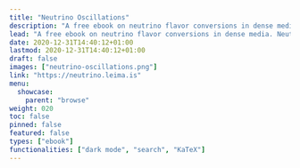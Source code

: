 ```yaml
---
title: "Neutrino Oscillations"
description: "A free ebook on neutrino flavor conversions in dense media. Neutrino flavor conversions in dense media play important roles in the physical and chemical evolutions of many dense environments. "
lead: "A free ebook on neutrino flavor conversions in dense media. Neutrino flavor conversions in dense media play important roles in the physical and chemical evolutions of many dense environments."
date: 2020-12-31T14:40:12+01:00
lastmod: 2020-12-31T14:40:12+01:00
draft: false
images: ["neutrino-oscillations.png"]
link: "https://neutrino.leima.is"
menu:
  showcase:
    parent: "browse"
weight: 020
toc: false
pinned: false
featured: false
types: ["ebook"]
functionalities: ["dark mode", "search", "KaTeX"]
---
```

